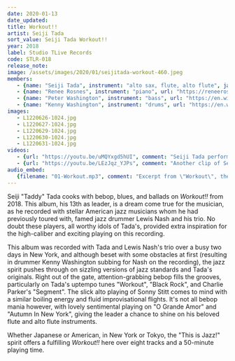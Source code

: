 ```yaml
---
date: 2020-01-13
date_updated: 
title: Workout!!
artist: Seiji Tada
sort_value: Seiji Tada Workout!!
year: 2018
label: Studio TLive Records
code: STLR-018
release_note: 
image: /assets/images/2020/01/seijitada-workout-460.jpeg
members:
   - {name: "Seiji Tada", instrument: "alto sax, flute, alto flute", japanese_name: 多田誠司, url: "http://www.tadasei.net/"}
   - {name: "Renee Rosnes", instrument: "piano", url: "https://reneerosnes.com/"}
   - {name: "Peter Washington", instrument: "bass", url: "https://en.wikipedia.org/wiki/Peter_Washington"}
   - {name: "Kenny Washington", instrument: "drums", url: "https://en.wikipedia.org/wiki/Kenny_Washington_(musician)"}
images: 
   - L1220626-1024.jpg
   - L1220627-1024.jpg
   - L1220629-1024.jpg
   - L1220630-1024.jpg
   - L1220631-1024.jpg
videos: 
   - {url: "https://youtu.be/uMQYxgd5hUI", comment: "Seiji Tada performing live"}
   - {url: "https://youtu.be/LEzJqz_YJPs", comment: "Another clip of Seiji Tada performing live"}
audio_embed:
   {filename: "01-Workout.mp3", comment: "Excerpt from \"Workout\", the opening track on this album:"}
---
```


Seiji "Taddy" Tada cooks with bebop, blues, and ballads on *Workout!!* from 2018. This album, his 13th as leader, is a dream come true for the musician, as he recorded with stellar American jazz musicians whom he had previously toured with, famed jazz drummer Lewis Nash and his trio. No doubt these players, all worthy idols of Tada's, provided extra inspiration for the high-caliber and exciting playing on this recording.

This album was recorded with Tada and Lewis Nash's trio over a busy two days in New York, and although beset with some obstacles at first (resulting in drummer Kenny Washington subbing for Nash on the recording), the jazz spirit pushes through on sizzling versions of jazz standards and Tada's originals. Right out of the gate, attention-grabbing bebop fills the grooves, particularly on Tada's uptempo tunes "Workout", "Black Rock", and Charlie Parker's "Segment". The slick alto playing of Sonny Stitt comes to mind with a similar boiling energy and fluid improvisational flights. It's not all bebop mania however, with lovely sentimental playing on "O Grande Amor" and "Autumn In New York", giving the leader a chance to shine on his beloved flute and alto flute instruments.

Whether Japanese or American, in New York or Tokyo, the "This is Jazz!" spirit offers a fulfilling *Workout!!* here over eight tracks and a 50-minute playing time.